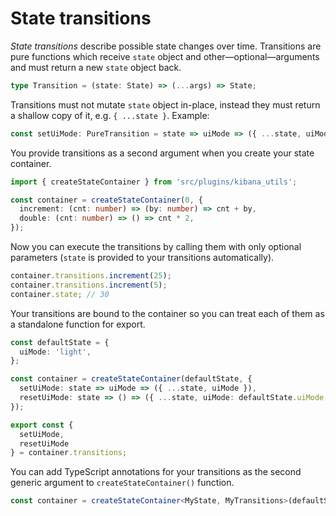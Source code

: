 # State transitions

*State transitions* describe possible state changes over time. Transitions are pure functions which
receive `state` object and other&mdash;optional&mdash;arguments and must return a new `state` object back.

```ts
type Transition = (state: State) => (...args) => State;
```

Transitions must not mutate `state` object in-place, instead they must return a
shallow copy of it, e.g. `{ ...state }`. Example:

```ts
const setUiMode: PureTransition = state => uiMode => ({ ...state, uiMode });
```

You provide transitions as a second argument when you create your state container.

```ts
import { createStateContainer } from 'src/plugins/kibana_utils';

const container = createStateContainer(0, {
  increment: (cnt: number) => (by: number) => cnt + by,
  double: (cnt: number) => () => cnt * 2,
});
```

Now you can execute the transitions by calling them with only optional parameters (`state` is
provided to your transitions automatically).

```ts
container.transitions.increment(25);
container.transitions.increment(5);
container.state; // 30
```

Your transitions are bound to the container so you can treat each of them as a
standalone function for export.

```ts
const defaultState = {
  uiMode: 'light',
};

const container = createStateContainer(defaultState, {
  setUiMode: state => uiMode => ({ ...state, uiMode }),
  resetUiMode: state => () => ({ ...state, uiMode: defaultState.uiMode }),
});

export const {
  setUiMode,
  resetUiMode
} = container.transitions;
```

You can add TypeScript annotations for your transitions as the second generic argument
to `createStateContainer()` function.

```ts
const container = createStateContainer<MyState, MyTransitions>(defaultState, pureTransitions);
```
